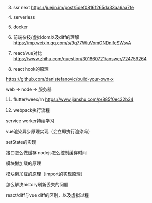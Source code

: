 3. ssr next https://juejin.im/post/5def0816f265da33aa6aa7fe

6. serverless

7. docker
 
8. 前端杂技/虚拟dom以及diff的理解
https://mp.weixin.qq.com/s/9q77WluVxmONDnlfeSWsvA

9. react/vue对比
https://www.zhihu.com/question/301860721/answer/724759264


10. react hook的原理

https://github.com/danistefanovic/build-your-own-x

web -> node -> 服务器

11. flutter/weex/rn
https://www.jianshu.com/p/885f0ec32b34

12. webpack执行流程



service worker持续学习


vue渲染异步原理实现（会立即执行渲染吗）

setState的实现

接口怎么做缓存
nodejs怎么控制缓存时间


模块懒加载的原理

模块懒加载的原理（import的实现原理）


怎么解决history刷新丢失的问题

react/diff与vue diff的区别，以及虚拟过程





